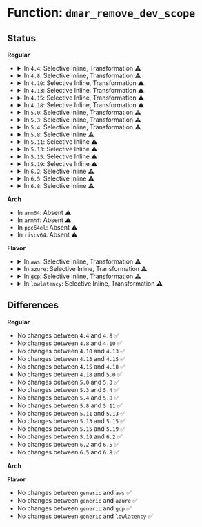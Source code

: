 # Function: <code>dmar_remove_dev_scope</code>

## Status
<b>Regular</b>
<ul>
<li>
<details>
<summary>In <code>4.4</code>: Selective Inline, Transformation ⚠️</summary>

```c
int dmar_remove_dev_scope(struct dmar_pci_notify_info *info, u16 segment, struct dmar_dev_scope *devices, int count);
```

**Collision:** Unique Global

**Inline:** Selective

**Transformation:** True

**Instances:**

```
In drivers/iommu/dmar.c (ffffffff815336c0)
Location: drivers/iommu/dmar.c:265
Inline: True
Inline callers:
  - drivers/iommu/dmar.c:dmar_pci_bus_notifier
Direct callers:
  - drivers/iommu/dmar.c:dmar_pci_bus_notifier
  - drivers/iommu/intel-iommu.c:dmar_iommu_notify_scope_dev
  - drivers/iommu/intel-iommu.c:dmar_iommu_notify_scope_dev
```
**Symbols:**

```
ffffffff815336c0-ffffffff81533733: dmar_remove_dev_scope.part.10 (STB_LOCAL)
ffffffff81534890-ffffffff815348ae: dmar_remove_dev_scope (STB_GLOBAL)
```
</details>
</li>
<li>
<details>
<summary>In <code>4.8</code>: Selective Inline, Transformation ⚠️</summary>

```c
int dmar_remove_dev_scope(struct dmar_pci_notify_info *info, u16 segment, struct dmar_dev_scope *devices, int count);
```

**Collision:** Unique Global

**Inline:** Selective

**Transformation:** True

**Instances:**

```
In drivers/iommu/dmar.c (ffffffff81589133)
Location: drivers/iommu/dmar.c:277
Inline: True
Inline callers:
  - drivers/iommu/dmar.c:dmar_pci_bus_notifier
Direct callers:
  - drivers/iommu/dmar.c:dmar_pci_bus_notifier
  - drivers/iommu/intel-iommu.c:dmar_iommu_notify_scope_dev
  - drivers/iommu/intel-iommu.c:dmar_iommu_notify_scope_dev
```
**Symbols:**

```
ffffffff81587d10-ffffffff81587d78: dmar_remove_dev_scope.part.11 (STB_LOCAL)
ffffffff81589160-ffffffff8158917e: dmar_remove_dev_scope (STB_GLOBAL)
```
</details>
</li>
<li>
<details>
<summary>In <code>4.10</code>: Selective Inline, Transformation ⚠️</summary>

```c
int dmar_remove_dev_scope(struct dmar_pci_notify_info *info, u16 segment, struct dmar_dev_scope *devices, int count);
```

**Collision:** Unique Global

**Inline:** Selective

**Transformation:** True

**Instances:**

```
In drivers/iommu/dmar.c (ffffffff815b67f3)
Location: drivers/iommu/dmar.c:276
Inline: True
Inline callers:
  - drivers/iommu/dmar.c:dmar_pci_bus_notifier
Direct callers:
  - drivers/iommu/dmar.c:dmar_pci_bus_notifier
  - drivers/iommu/intel-iommu.c:dmar_iommu_notify_scope_dev
  - drivers/iommu/intel-iommu.c:dmar_iommu_notify_scope_dev
```
**Symbols:**

```
ffffffff815b53d0-ffffffff815b5438: dmar_remove_dev_scope.part.13 (STB_LOCAL)
ffffffff815b6820-ffffffff815b683e: dmar_remove_dev_scope (STB_GLOBAL)
```
</details>
</li>
<li>
<details>
<summary>In <code>4.13</code>: Selective Inline, Transformation ⚠️</summary>

```c
int dmar_remove_dev_scope(struct dmar_pci_notify_info *info, u16 segment, struct dmar_dev_scope *devices, int count);
```

**Collision:** Unique Global

**Inline:** Selective

**Transformation:** True

**Instances:**

```
In drivers/iommu/dmar.c (ffffffff815cc633)
Location: drivers/iommu/dmar.c:278
Inline: True
Inline callers:
  - drivers/iommu/dmar.c:dmar_pci_bus_notifier
Direct callers:
  - drivers/iommu/dmar.c:dmar_pci_bus_notifier
  - drivers/iommu/intel-iommu.c:dmar_iommu_notify_scope_dev
  - drivers/iommu/intel-iommu.c:dmar_iommu_notify_scope_dev
```
**Symbols:**

```
ffffffff815cb250-ffffffff815cb2b8: dmar_remove_dev_scope.part.15 (STB_LOCAL)
ffffffff815cc660-ffffffff815cc67e: dmar_remove_dev_scope (STB_GLOBAL)
```
</details>
</li>
<li>
<details>
<summary>In <code>4.15</code>: Selective Inline, Transformation ⚠️</summary>

```c
int dmar_remove_dev_scope(struct dmar_pci_notify_info *info, u16 segment, struct dmar_dev_scope *devices, int count);
```

**Collision:** Unique Global

**Inline:** Selective

**Transformation:** True

**Instances:**

```
In drivers/iommu/dmar.c (ffffffff81633403)
Location: drivers/iommu/dmar.c:278
Inline: True
Inline callers:
  - drivers/iommu/dmar.c:dmar_pci_bus_notifier
Direct callers:
  - drivers/iommu/dmar.c:dmar_pci_bus_notifier
  - drivers/iommu/intel-iommu.c:dmar_iommu_notify_scope_dev
  - drivers/iommu/intel-iommu.c:dmar_iommu_notify_scope_dev
```
**Symbols:**

```
ffffffff81632020-ffffffff81632088: dmar_remove_dev_scope.part.14 (STB_LOCAL)
ffffffff81633430-ffffffff8163344e: dmar_remove_dev_scope (STB_GLOBAL)
```
</details>
</li>
<li>
<details>
<summary>In <code>4.18</code>: Selective Inline, Transformation ⚠️</summary>

```c
int dmar_remove_dev_scope(struct dmar_pci_notify_info *info, u16 segment, struct dmar_dev_scope *devices, int count);
```

**Collision:** Unique Global

**Inline:** Selective

**Transformation:** True

**Instances:**

```
In drivers/iommu/dmar.c (ffffffff8166e5d5)
Location: drivers/iommu/dmar.c:278
Inline: True
Inline callers:
  - drivers/iommu/dmar.c:dmar_pci_bus_notifier
Direct callers:
  - drivers/iommu/dmar.c:dmar_pci_bus_notifier
  - drivers/iommu/intel-iommu.c:dmar_iommu_notify_scope_dev
  - drivers/iommu/intel-iommu.c:dmar_iommu_notify_scope_dev
```
**Symbols:**

```
ffffffff8166d3f0-ffffffff8166d458: dmar_remove_dev_scope.part.14 (STB_LOCAL)
ffffffff8166e610-ffffffff8166e62e: dmar_remove_dev_scope (STB_GLOBAL)
```
</details>
</li>
<li>
<details>
<summary>In <code>5.0</code>: Selective Inline, Transformation ⚠️</summary>

```c
int dmar_remove_dev_scope(struct dmar_pci_notify_info *info, u16 segment, struct dmar_dev_scope *devices, int count);
```

**Collision:** Unique Global

**Inline:** Selective

**Transformation:** True

**Instances:**

```
In drivers/iommu/dmar.c (ffffffff8168ca05)
Location: drivers/iommu/dmar.c:278
Inline: True
Inline callers:
  - drivers/iommu/dmar.c:dmar_pci_bus_notifier
Direct callers:
  - drivers/iommu/dmar.c:dmar_pci_bus_notifier
  - drivers/iommu/intel-iommu.c:dmar_iommu_notify_scope_dev
  - drivers/iommu/intel-iommu.c:dmar_iommu_notify_scope_dev
```
**Symbols:**

```
ffffffff8168b800-ffffffff8168b868: dmar_remove_dev_scope.part.13 (STB_LOCAL)
ffffffff8168ca40-ffffffff8168ca5e: dmar_remove_dev_scope (STB_GLOBAL)
```
</details>
</li>
<li>
<details>
<summary>In <code>5.3</code>: Selective Inline, Transformation ⚠️</summary>

```c
int dmar_remove_dev_scope(struct dmar_pci_notify_info *info, u16 segment, struct dmar_dev_scope *devices, int count);
```

**Collision:** Unique Global

**Inline:** Selective

**Transformation:** True

**Instances:**

```
In drivers/iommu/dmar.c (ffffffff816c4452)
Location: drivers/iommu/dmar.c:267
Inline: True
Inline callers:
  - drivers/iommu/dmar.c:dmar_pci_bus_notifier
Direct callers:
  - drivers/iommu/dmar.c:dmar_pci_bus_notifier
  - drivers/iommu/intel-iommu.c:dmar_iommu_notify_scope_dev
  - drivers/iommu/intel-iommu.c:dmar_iommu_notify_scope_dev
```
**Symbols:**

```
ffffffff816c31f0-ffffffff816c325b: dmar_remove_dev_scope.part.0 (STB_LOCAL)
ffffffff816c4490-ffffffff816c44ae: dmar_remove_dev_scope (STB_GLOBAL)
```
</details>
</li>
<li>
<details>
<summary>In <code>5.4</code>: Selective Inline, Transformation ⚠️</summary>

```c
int dmar_remove_dev_scope(struct dmar_pci_notify_info *info, u16 segment, struct dmar_dev_scope *devices, int count);
```

**Collision:** Unique Global

**Inline:** Selective

**Transformation:** True

**Instances:**

```
In drivers/iommu/dmar.c (ffffffff816e73a2)
Location: drivers/iommu/dmar.c:275
Inline: True
Inline callers:
  - drivers/iommu/dmar.c:dmar_pci_bus_notifier
Direct callers:
  - drivers/iommu/dmar.c:dmar_pci_bus_notifier
  - drivers/iommu/intel-iommu.c:dmar_iommu_notify_scope_dev
  - drivers/iommu/intel-iommu.c:dmar_iommu_notify_scope_dev
```
**Symbols:**

```
ffffffff816e6130-ffffffff816e619b: dmar_remove_dev_scope.part.0 (STB_LOCAL)
ffffffff816e73e0-ffffffff816e73fe: dmar_remove_dev_scope (STB_GLOBAL)
```
</details>
</li>
<li>
<details>
<summary>In <code>5.8</code>: Selective Inline ⚠️</summary>

```c
int dmar_remove_dev_scope(struct dmar_pci_notify_info *info, u16 segment, struct dmar_dev_scope *devices, int count);
```

**Collision:** Unique Global

**Inline:** Selective

**Transformation:** False

**Instances:**

```
In drivers/iommu/intel/dmar.c (ffffffff8179db5a)
Location: drivers/iommu/intel/dmar.c:275
Inline: True
Inline callers:
  - drivers/iommu/intel/dmar.c:dmar_pci_bus_notifier
  - drivers/iommu/intel/dmar.c:dmar_pci_bus_notifier
Direct callers:
  - drivers/iommu/intel/iommu.c:dmar_iommu_notify_scope_dev
  - drivers/iommu/intel/iommu.c:dmar_iommu_notify_scope_dev
```
**Symbols:**

```
ffffffff8179dbe0-ffffffff8179dc5a: dmar_remove_dev_scope (STB_GLOBAL)
```
</details>
</li>
<li>
<details>
<summary>In <code>5.11</code>: Selective Inline ⚠️</summary>

```c
int dmar_remove_dev_scope(struct dmar_pci_notify_info *info, u16 segment, struct dmar_dev_scope *devices, int count);
```

**Collision:** Unique Global

**Inline:** Selective

**Transformation:** False

**Instances:**

```
In drivers/iommu/intel/dmar.c (ffffffff817ab8a6)
Location: drivers/iommu/intel/dmar.c:275
Inline: True
Inline callers:
  - drivers/iommu/intel/dmar.c:dmar_pci_bus_notifier
  - drivers/iommu/intel/dmar.c:dmar_pci_bus_notifier
Direct callers:
  - drivers/iommu/intel/iommu.c:dmar_iommu_notify_scope_dev
  - drivers/iommu/intel/iommu.c:dmar_iommu_notify_scope_dev
```
**Symbols:**

```
ffffffff817ab920-ffffffff817ab99a: dmar_remove_dev_scope (STB_GLOBAL)
```
</details>
</li>
<li>
<details>
<summary>In <code>5.13</code>: Selective Inline ⚠️</summary>

```c
int dmar_remove_dev_scope(struct dmar_pci_notify_info *info, u16 segment, struct dmar_dev_scope *devices, int count);
```

**Collision:** Unique Global

**Inline:** Selective

**Transformation:** False

**Instances:**

```
In drivers/iommu/intel/dmar.c (ffffffff8178e699)
Location: drivers/iommu/intel/dmar.c:276
Inline: True
Inline callers:
  - drivers/iommu/intel/dmar.c:dmar_pci_bus_notifier
  - drivers/iommu/intel/dmar.c:dmar_pci_bus_notifier
Direct callers:
  - drivers/iommu/intel/iommu.c:dmar_iommu_notify_scope_dev
  - drivers/iommu/intel/iommu.c:dmar_iommu_notify_scope_dev
  - drivers/iommu/intel/iommu.c:dmar_iommu_notify_scope_dev
```
**Symbols:**

```
ffffffff8178e780-ffffffff8178e7f5: dmar_remove_dev_scope (STB_GLOBAL)
```
</details>
</li>
<li>
<details>
<summary>In <code>5.15</code>: Selective Inline ⚠️</summary>

```c
int dmar_remove_dev_scope(struct dmar_pci_notify_info *info, u16 segment, struct dmar_dev_scope *devices, int count);
```

**Collision:** Unique Global

**Inline:** Selective

**Transformation:** False

**Instances:**

```
In drivers/iommu/intel/dmar.c (ffffffff81815f29)
Location: drivers/iommu/intel/dmar.c:275
Inline: True
Inline callers:
  - drivers/iommu/intel/dmar.c:dmar_pci_bus_notifier
  - drivers/iommu/intel/dmar.c:dmar_pci_bus_notifier
Direct callers:
  - drivers/iommu/intel/iommu.c:dmar_iommu_notify_scope_dev
  - drivers/iommu/intel/iommu.c:dmar_iommu_notify_scope_dev
  - drivers/iommu/intel/iommu.c:dmar_iommu_notify_scope_dev
```
**Symbols:**

```
ffffffff81816010-ffffffff81816085: dmar_remove_dev_scope (STB_GLOBAL)
```
</details>
</li>
<li>
<details>
<summary>In <code>5.19</code>: Selective Inline ⚠️</summary>

```c
int dmar_remove_dev_scope(struct dmar_pci_notify_info *info, u16 segment, struct dmar_dev_scope *devices, int count);
```

**Collision:** Unique Global

**Inline:** Selective

**Transformation:** False

**Instances:**

```
In drivers/iommu/intel/dmar.c (ffffffff81956dec)
Location: drivers/iommu/intel/dmar.c:272
Inline: True
Inline callers:
  - drivers/iommu/intel/dmar.c:dmar_pci_bus_notifier
  - drivers/iommu/intel/dmar.c:dmar_pci_bus_notifier
Direct callers:
  - drivers/iommu/intel/iommu.c:dmar_iommu_notify_scope_dev
  - drivers/iommu/intel/iommu.c:dmar_iommu_notify_scope_dev
  - drivers/iommu/intel/iommu.c:dmar_iommu_notify_scope_dev
```
**Symbols:**

```
ffffffff81956ec0-ffffffff81956f4b: dmar_remove_dev_scope (STB_GLOBAL)
```
</details>
</li>
<li>
<details>
<summary>In <code>6.2</code>: Selective Inline ⚠️</summary>

```c
int dmar_remove_dev_scope(struct dmar_pci_notify_info *info, u16 segment, struct dmar_dev_scope *devices, int count);
```

**Collision:** Unique Global

**Inline:** Selective

**Transformation:** False

**Instances:**

```
In drivers/iommu/intel/dmar.c (ffffffff81abdcbc)
Location: drivers/iommu/intel/dmar.c:272
Inline: True
Inline callers:
  - drivers/iommu/intel/dmar.c:dmar_pci_bus_notifier
  - drivers/iommu/intel/dmar.c:dmar_pci_bus_notifier
Direct callers:
  - drivers/iommu/intel/iommu.c:dmar_iommu_notify_scope_dev
  - drivers/iommu/intel/iommu.c:dmar_iommu_notify_scope_dev
  - drivers/iommu/intel/iommu.c:dmar_iommu_notify_scope_dev
```
**Symbols:**

```
ffffffff81abdda0-ffffffff81abde2b: dmar_remove_dev_scope (STB_GLOBAL)
```
</details>
</li>
<li>
<details>
<summary>In <code>6.5</code>: Selective Inline ⚠️</summary>

```c
int dmar_remove_dev_scope(struct dmar_pci_notify_info *info, u16 segment, struct dmar_dev_scope *devices, int count);
```

**Collision:** Unique Global

**Inline:** Selective

**Transformation:** False

**Instances:**

```
In drivers/iommu/intel/dmar.c (ffffffff81b0a647)
Location: drivers/iommu/intel/dmar.c:272
Inline: True
Inline callers:
  - drivers/iommu/intel/dmar.c:dmar_pci_bus_notifier
  - drivers/iommu/intel/dmar.c:dmar_pci_bus_notifier
Direct callers:
  - drivers/iommu/intel/iommu.c:dmar_iommu_notify_scope_dev
  - drivers/iommu/intel/iommu.c:dmar_iommu_notify_scope_dev
  - drivers/iommu/intel/iommu.c:dmar_iommu_notify_scope_dev
```
**Symbols:**

```
ffffffff81b0a730-ffffffff81b0a7bb: dmar_remove_dev_scope (STB_GLOBAL)
```
</details>
</li>
<li>
<details>
<summary>In <code>6.8</code>: Selective Inline ⚠️</summary>

```c
int dmar_remove_dev_scope(struct dmar_pci_notify_info *info, u16 segment, struct dmar_dev_scope *devices, int count);
```

**Collision:** Unique Global

**Inline:** Selective

**Transformation:** False

**Instances:**

```
In drivers/iommu/intel/dmar.c (ffffffff81b5e697)
Location: drivers/iommu/intel/dmar.c:272
Inline: True
Inline callers:
  - drivers/iommu/intel/dmar.c:dmar_pci_bus_notifier
  - drivers/iommu/intel/dmar.c:dmar_pci_bus_notifier
Direct callers:
  - drivers/iommu/intel/iommu.c:dmar_iommu_notify_scope_dev
  - drivers/iommu/intel/iommu.c:dmar_iommu_notify_scope_dev
  - drivers/iommu/intel/iommu.c:dmar_iommu_notify_scope_dev
```
**Symbols:**

```
ffffffff81b5e780-ffffffff81b5e80b: dmar_remove_dev_scope (STB_GLOBAL)
```
</details>
</li>
</ul>
<b>Arch</b>
<ul>
<li>
In <code>arm64</code>: Absent ⚠️
</li>
<li>
In <code>armhf</code>: Absent ⚠️
</li>
<li>
In <code>ppc64el</code>: Absent ⚠️
</li>
<li>
In <code>riscv64</code>: Absent ⚠️
</li>
</ul>
<b>Flavor</b>
<ul>
<li>
<details>
<summary>In <code>aws</code>: Selective Inline, Transformation ⚠️</summary>

```c
int dmar_remove_dev_scope(struct dmar_pci_notify_info *info, u16 segment, struct dmar_dev_scope *devices, int count);
```

**Collision:** Unique Global

**Inline:** Selective

**Transformation:** True

**Instances:**

```
In drivers/iommu/dmar.c (ffffffff816ace82)
Location: drivers/iommu/dmar.c:275
Inline: True
Inline callers:
  - drivers/iommu/dmar.c:dmar_pci_bus_notifier
Direct callers:
  - drivers/iommu/dmar.c:dmar_pci_bus_notifier
  - drivers/iommu/intel-iommu.c:dmar_iommu_notify_scope_dev
  - drivers/iommu/intel-iommu.c:dmar_iommu_notify_scope_dev
```
**Symbols:**

```
ffffffff816abc10-ffffffff816abc7b: dmar_remove_dev_scope.part.0 (STB_LOCAL)
ffffffff816acec0-ffffffff816acede: dmar_remove_dev_scope (STB_GLOBAL)
```
</details>
</li>
<li>
<details>
<summary>In <code>azure</code>: Selective Inline, Transformation ⚠️</summary>

```c
int dmar_remove_dev_scope(struct dmar_pci_notify_info *info, u16 segment, struct dmar_dev_scope *devices, int count);
```

**Collision:** Unique Global

**Inline:** Selective

**Transformation:** True

**Instances:**

```
In drivers/iommu/dmar.c (ffffffff8168a7e2)
Location: drivers/iommu/dmar.c:275
Inline: True
Inline callers:
  - drivers/iommu/dmar.c:dmar_pci_bus_notifier
Direct callers:
  - drivers/iommu/dmar.c:dmar_pci_bus_notifier
  - drivers/iommu/intel-iommu.c:dmar_iommu_notify_scope_dev
  - drivers/iommu/intel-iommu.c:dmar_iommu_notify_scope_dev
```
**Symbols:**

```
ffffffff81689570-ffffffff816895db: dmar_remove_dev_scope.part.0 (STB_LOCAL)
ffffffff8168a820-ffffffff8168a83e: dmar_remove_dev_scope (STB_GLOBAL)
```
</details>
</li>
<li>
<details>
<summary>In <code>gcp</code>: Selective Inline, Transformation ⚠️</summary>

```c
int dmar_remove_dev_scope(struct dmar_pci_notify_info *info, u16 segment, struct dmar_dev_scope *devices, int count);
```

**Collision:** Unique Global

**Inline:** Selective

**Transformation:** True

**Instances:**

```
In drivers/iommu/dmar.c (ffffffff816db062)
Location: drivers/iommu/dmar.c:275
Inline: True
Inline callers:
  - drivers/iommu/dmar.c:dmar_pci_bus_notifier
Direct callers:
  - drivers/iommu/dmar.c:dmar_pci_bus_notifier
  - drivers/iommu/intel-iommu.c:dmar_iommu_notify_scope_dev
  - drivers/iommu/intel-iommu.c:dmar_iommu_notify_scope_dev
```
**Symbols:**

```
ffffffff816d9df0-ffffffff816d9e5b: dmar_remove_dev_scope.part.0 (STB_LOCAL)
ffffffff816db0a0-ffffffff816db0be: dmar_remove_dev_scope (STB_GLOBAL)
```
</details>
</li>
<li>
<details>
<summary>In <code>lowlatency</code>: Selective Inline, Transformation ⚠️</summary>

```c
int dmar_remove_dev_scope(struct dmar_pci_notify_info *info, u16 segment, struct dmar_dev_scope *devices, int count);
```

**Collision:** Unique Global

**Inline:** Selective

**Transformation:** True

**Instances:**

```
In drivers/iommu/dmar.c (ffffffff816f5612)
Location: drivers/iommu/dmar.c:275
Inline: True
Inline callers:
  - drivers/iommu/dmar.c:dmar_pci_bus_notifier
Direct callers:
  - drivers/iommu/dmar.c:dmar_pci_bus_notifier
  - drivers/iommu/intel-iommu.c:dmar_iommu_notify_scope_dev
  - drivers/iommu/intel-iommu.c:dmar_iommu_notify_scope_dev
```
**Symbols:**

```
ffffffff816f43a0-ffffffff816f440b: dmar_remove_dev_scope.part.0 (STB_LOCAL)
ffffffff816f5650-ffffffff816f566e: dmar_remove_dev_scope (STB_GLOBAL)
```
</details>
</li>
</ul>

## Differences
<b>Regular</b>
<ul>
<li>
No changes between <code>4.4</code> and <code>4.8</code> ✅
</li>
<li>
No changes between <code>4.8</code> and <code>4.10</code> ✅
</li>
<li>
No changes between <code>4.10</code> and <code>4.13</code> ✅
</li>
<li>
No changes between <code>4.13</code> and <code>4.15</code> ✅
</li>
<li>
No changes between <code>4.15</code> and <code>4.18</code> ✅
</li>
<li>
No changes between <code>4.18</code> and <code>5.0</code> ✅
</li>
<li>
No changes between <code>5.0</code> and <code>5.3</code> ✅
</li>
<li>
No changes between <code>5.3</code> and <code>5.4</code> ✅
</li>
<li>
No changes between <code>5.4</code> and <code>5.8</code> ✅
</li>
<li>
No changes between <code>5.8</code> and <code>5.11</code> ✅
</li>
<li>
No changes between <code>5.11</code> and <code>5.13</code> ✅
</li>
<li>
No changes between <code>5.13</code> and <code>5.15</code> ✅
</li>
<li>
No changes between <code>5.15</code> and <code>5.19</code> ✅
</li>
<li>
No changes between <code>5.19</code> and <code>6.2</code> ✅
</li>
<li>
No changes between <code>6.2</code> and <code>6.5</code> ✅
</li>
<li>
No changes between <code>6.5</code> and <code>6.8</code> ✅
</li>
</ul>
<b>Arch</b>
<ul>
</ul>
<b>Flavor</b>
<ul>
<li>
No changes between <code>generic</code> and <code>aws</code> ✅
</li>
<li>
No changes between <code>generic</code> and <code>azure</code> ✅
</li>
<li>
No changes between <code>generic</code> and <code>gcp</code> ✅
</li>
<li>
No changes between <code>generic</code> and <code>lowlatency</code> ✅
</li>
</ul>

